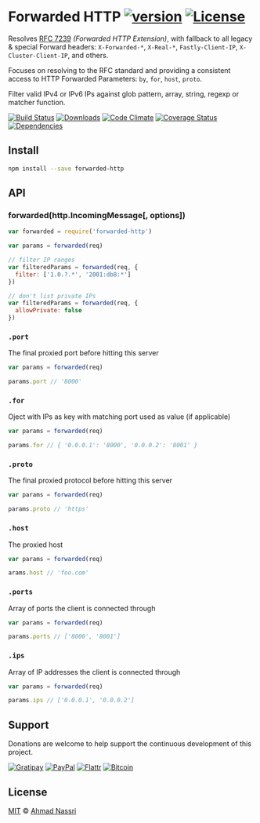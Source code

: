# Forwarded HTTP [![version][npm-version]][npm-url] [![License][npm-license]][license-url]

Resolves [RFC 7239](https://tools.ietf.org/html/rfc7239) *(Forwarded HTTP Extension)*, with fallback to all legacy & special Forward headers: `X-Forwarded-*`, `X-Real-*`, `Fastly-Client-IP`, `X-Cluster-Client-IP`, and others.

Focuses on resolving to the RFC standard and providing a consistent access to HTTP Forwarded Parameters: `by`, `for`, `host`, `proto`.

Filter valid IPv4 or IPv6 IPs against glob pattern, array, string, regexp or matcher function.

[![Build Status][travis-image]][travis-url]
[![Downloads][npm-downloads]][npm-url]
[![Code Climate][codeclimate-quality]][codeclimate-url]
[![Coverage Status][codeclimate-coverage]][codeclimate-url]
[![Dependencies][david-image]][david-url]

## Install

```sh
npm install --save forwarded-http
```

## API

### forwarded(http.IncomingMessage[, options])

```js
var forwarded = require('forwarded-http')

var params = forwarded(req)

// filter IP ranges
var filteredParams = forwarded(req, {
  filter: ['1.0.?.*', '2001:db8:*']
})

// don't list private IPs
var filteredParams = forwarded(req, {
  allowPrivate: false
})
```

### `.port`

The final proxied port before hitting this server

```js
var params = forwarded(req)

params.port // '8000'
```

### `.for`

Oject with IPs as key with matching port used as value (if applicable) 

```js
var params = forwarded(req)

params.for // { '0.0.0.1': '8000', '0.0.0.2': '8001' }
```

### `.proto`

The final proxied protocol before hitting this server

```js
var params = forwarded(req)

params.proto // 'https'
```

### `.host`

The proxied host

```js
var params = forwarded(req)

arams.host // 'foo.com'
```

### `.ports`

Array of ports the client is connected through

```js
var params = forwarded(req)

params.ports // ['8000', '8001']
```

### `.ips`

Array of IP addresses the client is connected through

```js
var params = forwarded(req)

params.ips // ['0.0.0.1', '0.0.0.2']
```

## Support

Donations are welcome to help support the continuous development of this project.

[![Gratipay][gratipay-image]][gratipay-url]
[![PayPal][paypal-image]][paypal-url]
[![Flattr][flattr-image]][flattr-url]
[![Bitcoin][bitcoin-image]][bitcoin-url]

## License

[MIT](LICENSE) &copy; [Ahmad Nassri](https://www.ahmadnassri.com)

[license-url]: https://github.com/ahmadnassri/forwarded-http/blob/master/LICENSE

[travis-url]: https://travis-ci.org/ahmadnassri/forwarded-http
[travis-image]: https://img.shields.io/travis/ahmadnassri/forwarded-http.svg?style=flat-square

[npm-url]: https://www.npmjs.com/package/forwarded-http
[npm-license]: https://img.shields.io/npm/l/forwarded-http.svg?style=flat-square
[npm-version]: https://img.shields.io/npm/v/forwarded-http.svg?style=flat-square
[npm-downloads]: https://img.shields.io/npm/dm/forwarded-http.svg?style=flat-square

[codeclimate-url]: https://codeclimate.com/github/ahmadnassri/forwarded-http
[codeclimate-quality]: https://img.shields.io/codeclimate/github/ahmadnassri/forwarded-http.svg?style=flat-square
[codeclimate-coverage]: https://img.shields.io/codeclimate/coverage/github/ahmadnassri/forwarded-http.svg?style=flat-square

[david-url]: https://david-dm.org/ahmadnassri/forwarded-http
[david-image]: https://img.shields.io/david/ahmadnassri/forwarded-http.svg?style=flat-square

[gratipay-url]: https://www.gratipay.com/ahmadnassri/
[gratipay-image]: https://img.shields.io/gratipay/ahmadnassri.svg?style=flat-square

[paypal-url]: https://www.paypal.com/cgi-bin/webscr?cmd=_s-xclick&hosted_button_id=UJ2B2BTK9VLRS&on0=project&os0=forwarded-http
[paypal-image]: http://img.shields.io/badge/paypal-donate-green.svg?style=flat-square

[flattr-url]: https://flattr.com/submit/auto?user_id=ahmadnassri&url=https://github.com/ahmadnassri/forwarded-http&title=forwarded-http&language=&tags=github&category=software
[flattr-image]: http://img.shields.io/badge/flattr-donate-green.svg?style=flat-square

[bitcoin-image]: http://img.shields.io/badge/bitcoin-1Nb46sZRVG3or7pNaDjthcGJpWhvoPpCxy-green.svg?style=flat-square
[bitcoin-url]: https://www.coinbase.com/checkouts/ae383ae6bb931a2fa5ad11cec115191e?name=forwarded-http
